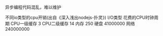 异步编程代码混乱，难以维护

不同io类型的cpu开销(出自《深入浅出nodejs-扑灵》)
I/O类型       花费的CPU时钟周期
CPU一级缓存     3
CPU二级缓存     14
内存            250
硬盘            41000000
网络            240000000